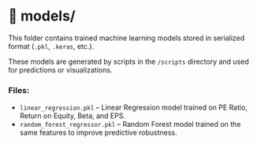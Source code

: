 # 📂 models/

This folder contains trained machine learning models stored in serialized format (`.pkl`, `.keras`, etc.).

These models are generated by scripts in the `/scripts` directory and used for predictions or visualizations.

### Files:
- `linear_regression.pkl` – Linear Regression model trained on PE Ratio, Return on Equity, Beta, and EPS.
- `random_forest_regressor.pkl` – Random Forest model trained on the same features to improve predictive robustness.